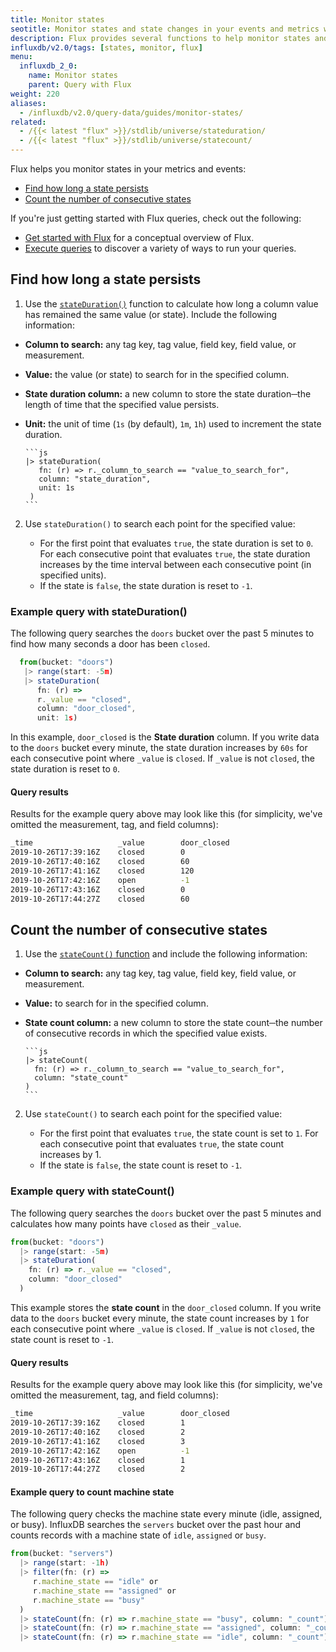 ```yaml
---
title: Monitor states
seotitle: Monitor states and state changes in your events and metrics with Flux.
description: Flux provides several functions to help monitor states and state changes in your data.
influxdb/v2.0/tags: [states, monitor, flux]
menu:
  influxdb_2_0:
    name: Monitor states
    parent: Query with Flux
weight: 220
aliases:
  - /influxdb/v2.0/query-data/guides/monitor-states/
related:
  - /{{< latest "flux" >}}/stdlib/universe/stateduration/
  - /{{< latest "flux" >}}/stdlib/universe/statecount/
---
```


Flux helps you monitor states in your metrics and events:

- [Find how long a state persists](#find-how-long-a-state-persists)
- [Count the number of consecutive states](#count-the-number-of-consecutive-states)
<!-- - [Detect state changes](#detect-state-changes) -->

If you're just getting started with Flux queries, check out the following:

- [Get started with Flux](/influxdb/v2.0/query-data/get-started/) for a conceptual overview of Flux.
- [Execute queries](/influxdb/v2.0/query-data/execute-queries/) to discover a variety of ways to run your queries.

## Find how long a state persists

1. Use the [`stateDuration()`](/influxdb/v2.0/reference/flux/stdlib/built-in/transformations/stateduration/) function to calculate how long a column value has remained the same value (or state). Include the following information:

  - **Column to search:** any tag key, tag value, field key, field value, or measurement.
  - **Value:** the value (or state) to search for in the specified column.
  - **State duration column:** a new column to store the state duration─the length of time that the specified value persists.
  - **Unit:** the unit of time (`1s` (by default), `1m`, `1h`) used to increment the state duration.

        ```js
        |> stateDuration(
           fn: (r) => r._column_to_search == "value_to_search_for",
           column: "state_duration",
           unit: 1s
         )
        ```

2. Use `stateDuration()` to search each point for the specified value:

    - For the first point that evaluates `true`, the state duration is set to `0`. For each consecutive point that evaluates `true`, the state duration increases by the time interval between each consecutive point (in specified units).
    - If the state is `false`, the state duration is reset to `-1`.

### Example query with stateDuration()

The following query searches the `doors` bucket over the past 5 minutes to find how many seconds a door has been `closed`.

```js
  from(bucket: "doors")
   |> range(start: -5m)
   |> stateDuration(
      fn: (r) =>
      r._value == "closed",
      column: "door_closed",
      unit: 1s)
```

In this example, `door_closed` is the **State duration** column. If you write data to the `doors` bucket every minute, the state duration increases by `60s` for each consecutive point where `_value` is `closed`. If `_value` is not `closed`, the state duration is reset to `0`.

#### Query results

Results for the example query above may look like this (for simplicity, we've omitted the measurement, tag, and field columns):

```sh
_time                   _value        door_closed
2019-10-26T17:39:16Z    closed        0
2019-10-26T17:40:16Z    closed        60
2019-10-26T17:41:16Z    closed        120
2019-10-26T17:42:16Z    open          -1
2019-10-26T17:43:16Z    closed        0
2019-10-26T17:44:27Z    closed        60
```

## Count the number of consecutive states

1. Use the [`stateCount()` function](/influxdb/v2.0/reference/flux/stdlib/built-in/transformations/statecount/)
   and include the following information:

  - **Column to search:** any tag key, tag value, field key, field value, or measurement.
  - **Value:** to search for in the specified column.
  - **State count column:** a new column to store the state count─the number of
    consecutive records in which the specified value exists.

        ```js
        |> stateCount(
          fn: (r) => r._column_to_search == "value_to_search_for",
          column: "state_count"
        )
        ```

2. Use `stateCount()` to search each point for the specified value:

    - For the first point that evaluates `true`, the state count is set to `1`. For each consecutive point that evaluates `true`, the state count increases by 1.
    - If the state is `false`, the state count is reset to `-1`.

### Example query with stateCount()

The following query searches the `doors` bucket over the past 5 minutes and calculates how many points have `closed` as their `_value`.

```js
from(bucket: "doors")
  |> range(start: -5m)
  |> stateDuration(
    fn: (r) => r._value == "closed",
    column: "door_closed"
  )
```

This example stores the **state count** in the `door_closed` column. If you write data to the `doors` bucket every minute, the state count increases by `1` for each consecutive point where `_value` is `closed`. If `_value` is not `closed`, the state count is reset to `-1`.

#### Query results

Results for the example query above may look like this (for simplicity, we've omitted the measurement, tag, and field columns):

```bash
_time                   _value        door_closed
2019-10-26T17:39:16Z    closed        1
2019-10-26T17:40:16Z    closed        2
2019-10-26T17:41:16Z    closed        3
2019-10-26T17:42:16Z    open          -1
2019-10-26T17:43:16Z    closed        1
2019-10-26T17:44:27Z    closed        2
```

#### Example query to count machine state

The following query checks the machine state every minute (idle, assigned, or busy). InfluxDB searches the `servers` bucket over the past hour and counts records with a machine state of `idle`, `assigned` or `busy`.

```js
from(bucket: "servers")
  |> range(start: -1h)
  |> filter(fn: (r) =>
     r.machine_state == "idle" or
     r.machine_state == "assigned" or
     r.machine_state == "busy"
  )
  |> stateCount(fn: (r) => r.machine_state == "busy", column: "_count")
  |> stateCount(fn: (r) => r.machine_state == "assigned", column: "_count")
  |> stateCount(fn: (r) => r.machine_state == "idle", column: "_count")
```

<!--## Detect state changes

Detect state changes with the `monitor.stateChanges()` function. To use the `monitor.stateChanges()` function, set up a **check** to query data (stored in the `_monitoring` bucket > `statuses` measurement > `_level` column; see [Monitor data and send alerts](/influxdb/v2.0/monitor-alert/) for more detail.

1. In the InfluxDB user interface, click the **Monitoring and Alerting** icon from the sidebar.

    {{< nav-icon "alerts" >}}

2. If you haven't already, [create a check](/influxdb/v2.0/monitor-alert/checks/create/) that stores statuses (`CRIT`, `WARN`, `INFO`, `OK` or `ANY`) in the `_level` column. <!-- specify how to do this with monitor.check() function or in UI, with check threshold or deadman?
3. Import the InfluxDB `monitor` package.
4. In your query, the specify the check. <!--can users specify a Flux query with the `monitoring` bucket and _level field without specifying the check? does importing the monitor package create the `monitoring` bucket?
5. Use the `monitor.stateChanges()` function and include the following information:

  - `fromLevel` (optional; by default, this is set to `any`)
  - `toLevel`

### Example query with monitor.stateChanges()

```js
  import "influxdata/influxdb/monitor"

  `from ${ r._check_name}`
    monitor.stateChanges(
    fromLevel: "warn",
    toLevel: "crit")
```

<!-- ### Example query results

TBD what query results look like -->

<!--traffic lights

```from(bucket: "doors")

  |> range(start: v.timeRangeStart, stop: v.timeRangeStop)
  |> filter(fn: (r) => r._measurement == "doors")
  |> stateCount(fn: (r) => r._field == "door1", column: "_value")
```


   |> stateDuration(fn: (r) => r._cpu == "usage_idle <= 10s", column "stateDuration", unit: 1s)
  ]]
  |alert()
    // Warn after 1 minute
    .warn(lambda: "state_duration" >= 1)
    // Critical after 5 minutes
    .crit(lambda: "state_duration" >= 5)
```

-->
